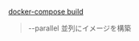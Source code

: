 [docker-compose build](https://docs.docker.jp/compose/reference/build.html) 
> --parallel              並列にイメージを構築